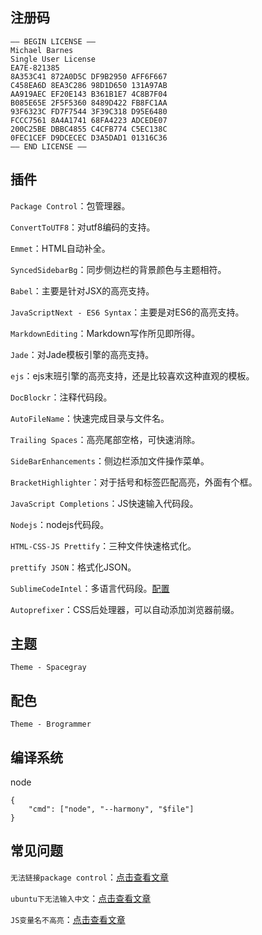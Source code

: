 ## 注册码

```
—– BEGIN LICENSE —–
Michael Barnes
Single User License
EA7E-821385
8A353C41 872A0D5C DF9B2950 AFF6F667
C458EA6D 8EA3C286 98D1D650 131A97AB
AA919AEC EF20E143 B361B1E7 4C8B7F04
B085E65E 2F5F5360 8489D422 FB8FC1AA
93F6323C FD7F7544 3F39C318 D95E6480
FCCC7561 8A4A1741 68FA4223 ADCEDE07
200C25BE DBBC4855 C4CFB774 C5EC138C
0FEC1CEF D9DCECEC D3A5DAD1 01316C36
—— END LICENSE ——
```

## 插件

`Package Control`：包管理器。

`ConvertToUTF8`：对utf8编码的支持。

`Emmet`：HTML自动补全。

`SyncedSidebarBg`：同步侧边栏的背景颜色与主题相符。

`Babel`：主要是针对JSX的高亮支持。

`JavaScriptNext - ES6 Syntax`：主要是对ES6的高亮支持。

`MarkdownEditing`：Markdown写作所见即所得。

`Jade`：对Jade模板引擎的高亮支持。

`ejs`：ejs末班引擎的高亮支持，还是比较喜欢这种直观的模板。

`DocBlockr`：注释代码段。

`AutoFileName`：快速完成目录与文件名。

`Trailing Spaces`：高亮尾部空格，可快速消除。

`SideBarEnhancements`：侧边栏添加文件操作菜单。

`BracketHighlighter`：对于括号和标签匹配高亮，外面有个框。

`JavaScript Completions`：JS快速输入代码段。

`Nodejs`：nodejs代码段。

`HTML-CSS-JS Prettify`：三种文件快速格式化。

`prettify JSON`：格式化JSON。

`SublimeCodeIntel`：多语言代码段。[配置](http://zhangcaiyanbeyond.iteye.com/blog/1876749)

`Autoprefixer`：CSS后处理器，可以自动添加浏览器前缀。

## 主题

`Theme - Spacegray`



## 配色

`Theme - Brogrammer`


## 编译系统

node
```
{
	"cmd": ["node", "--harmony", "$file"]
}
```

## 常见问题

`无法链接package control`：[点击查看文章](http://my.oschina.net/reeco/blog/340819)

`ubuntu下无法输入中文`：[点击查看文章](http://www.jianshu.com/p/bf05fb3a4709)

`JS变量名不高亮`：[点击查看文章]()
